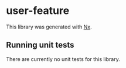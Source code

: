 # user-feature

This library was generated with [Nx](https://nx.dev).

## Running unit tests

There are currently no unit tests for this library.
